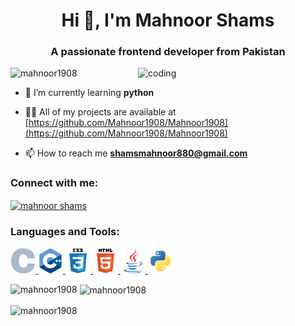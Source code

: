 <h1 align="center">Hi 👋, I'm Mahnoor Shams</h1>
<h3 align="center">A passionate frontend developer from Pakistan</h3>
<img align="right" alt="coding" width="300" src="https://img.freepik.com/premium-vector/woman-working-laptop-home-vector-illustration-cartoon-style_1142-74343.jpg?w=360">
<p align="left"> <img src="https://komarev.com/ghpvc/?username=mahnoor1908&label=Profile%20views&color=0e75b6&style=flat" alt="mahnoor1908" /> </p>

- 🌱 I’m currently learning **python**

- 👨‍💻 All of my projects are available at [https://github.com/Mahnoor1908/Mahnoor1908](https://github.com/Mahnoor1908/Mahnoor1908)

- 📫 How to reach me **shamsmahnoor880@gmail.com**

<h3 align="left">Connect with me:</h3>
<p align="left">
<a href=https://www.linkedin.com/in/mahnoor-shams-6b9627264 target="blank"><img align="center" src="https://raw.githubusercontent.com/rahuldkjain/github-profile-readme-generator/master/src/images/icons/Social/linked-in-alt.svg" alt="mahnoor shams" height="30" width="40" /></a>
</p>

<h3 align="left">Languages and Tools:</h3>
<p align="left"> <a href="https://www.cprogramming.com/" target="_blank" rel="noreferrer"> <img src="https://raw.githubusercontent.com/devicons/devicon/master/icons/c/c-original.svg" alt="c" width="40" height="40"/> </a> <a href="https://www.w3schools.com/cpp/" target="_blank" rel="noreferrer"> <img src="https://raw.githubusercontent.com/devicons/devicon/master/icons/cplusplus/cplusplus-original.svg" alt="cplusplus" width="40" height="40"/> </a> <a href="https://www.w3schools.com/css/" target="_blank" rel="noreferrer"> <img src="https://raw.githubusercontent.com/devicons/devicon/master/icons/css3/css3-original-wordmark.svg" alt="css3" width="40" height="40"/> </a> <a href="https://www.w3.org/html/" target="_blank" rel="noreferrer"> <img src="https://raw.githubusercontent.com/devicons/devicon/master/icons/html5/html5-original-wordmark.svg" alt="html5" width="40" height="40"/> </a> <a href="https://www.java.com" target="_blank" rel="noreferrer"> <img src="https://raw.githubusercontent.com/devicons/devicon/master/icons/java/java-original.svg" alt="java" width="40" height="40"/> </a> <a href="https://www.python.org" target="_blank" rel="noreferrer"> <img src="https://raw.githubusercontent.com/devicons/devicon/master/icons/python/python-original.svg" alt="python" width="40" height="40"/> </a> </p>

<p><img align="left" src="https://github-readme-stats.vercel.app/api/top-langs?username=mahnoor1908&show_icons=true&locale=en&layout=compact" alt="mahnoor1908" /></p>

<p>&nbsp;<img align="center" src="https://github-readme-stats.vercel.app/api?username=mahnoor1908&show_icons=true&locale=en" alt="mahnoor1908" /></p>

<p><img align="center" src="https://github-readme-streak-stats.herokuapp.com/?user=mahnoor1908&" alt="mahnoor1908" /></p>
